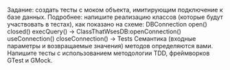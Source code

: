 Задание: создать тесты с моком объекта, имитирующим подключение к базе данных.
Подробнее: напишите реализацию классов (которые будут участвовать в тестах), как показано на схеме:
DBConnection open() closed() execQuery() -> ClassThatWsesDB:openConnection() useConnection() closeConnection() -> Tests
Семантика (входные параметры и возвращаемые значения) методов определяются вами. Напишите тесты с использованием методологии TDD, фреймворков GTest и GMock.